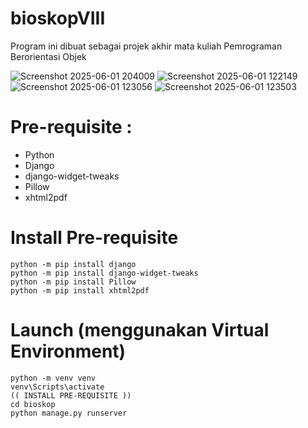 # bioskopVIII
Program ini dibuat sebagai projek akhir mata kuliah Pemrograman Berorientasi Objek

![Screenshot 2025-06-01 204009](https://github.com/user-attachments/assets/fb24ee8e-e247-400c-a6de-5f21320fca65)
![Screenshot 2025-06-01 122149](https://github.com/user-attachments/assets/d1ce42d9-63d2-4394-833e-a996bed39b58)
![Screenshot 2025-06-01 123056](https://github.com/user-attachments/assets/0aa8714f-1f32-43a0-ad3e-fdf87544e0be)
![Screenshot 2025-06-01 123503](https://github.com/user-attachments/assets/466f4a57-ff72-47db-a93d-4e75bd60d1ca)

# Pre-requisite :
* Python
* Django
* django-widget-tweaks
* Pillow
* xhtml2pdf

# Install Pre-requisite
```
python -m pip install django
python -m pip install django-widget-tweaks
python -m pip install Pillow
python -m pip install xhtml2pdf
```

# Launch (menggunakan Virtual Environment)
```
python -m venv venv
venv\Scripts\activate
(( INSTALL PRE-REQUISITE ))
cd bioskop
python manage.py runserver
```

